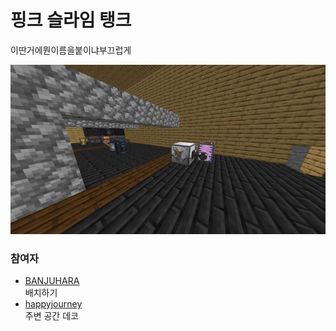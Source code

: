 # 핑크 슬라임 탱크

이딴거에뭔이름을붙이냐부끄럽게

![메인](../../asset/systems/pink_slime_tank/main.jpg)

### 참여자
<!-- tag_source_open:link_list:member_contribute -->
- [BANJUHARA](../members/BANJUHARA.md)  
배치하기
- [happyjourney](../members/happyjourney.md)  
주변 공간 데코
<!-- tag_close-->